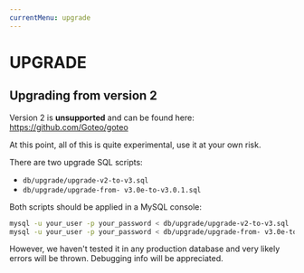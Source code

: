 ```yaml
---
currentMenu: upgrade
---
```

UPGRADE
============

Upgrading from version 2
------------------------

Version 2 is **unsupported** and can be found here:
https://github.com/Goteo/goteo

At this point, all of this is quite experimental, use it at your own risk.

There are two upgrade SQL scripts:

- `db/upgrade/upgrade-v2-to-v3.sql`
- `db/upgrade/upgrade-from- v3.0e-to-v3.0.1.sql`

Both scripts should be applied in a MySQL console:

```bash
mysql -u your_user -p your_password < db/upgrade/upgrade-v2-to-v3.sql
mysql -u your_user -p your_password < db/upgrade/upgrade-from- v3.0e-to-v3.0.1.sql
```

However, we haven't tested it in any production database and very likely errors will be thrown. Debugging info will be appreciated.


